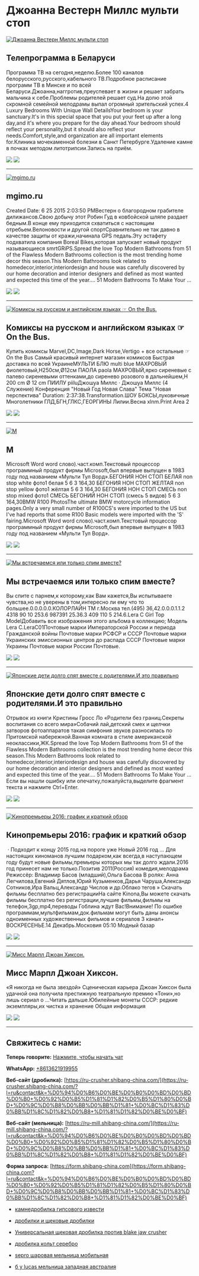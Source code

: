 # Джоанна Вестерн Миллс мульти стоп

<a href="https://swt.shibang-china.com/?l=ru&img&k=%D0%94%D0%B6%D0%BE%D0%B0%D0%BD%D0%BD%D0%B0+%D0%92%D0%B5%D1%81%D1%82%D0%B5%D1%80%D0%BD+%D0%9C%D0%B8%D0%BB%D0%BB%D1%81+%D0%BC%D1%83%D0%BB%D1%8C%D1%82%D0%B8+%D1%81%D1%82%D0%BE%D0%BF" target="_blank">![Джоанна Вестерн Миллс мульти стоп](http://static.shibang-china.com/all-800x300/971.jpg)</a>

## Телепрограмма в Беларуси
Программа ТВ на сегодня,неделю.Более 100 каналов белорусского,русского,кабельного ТВ.Подробное расписание программ ТВ в Минске и по всей Беларуси.Джоанна,наггротив,преуспевает в жизни и решает забрать мальчика к себе.Проблемы родителей решает суд.На долю этой скромной семейной мелодрамы выпал огромный зрительский успех.4 Luxury Bedrooms With Unique Wall DetailsYour bedroom is your sanctuary.It's in this special space that you put your feet up after a long day,and it's where you prepare for the day ahead.Your bedroom should reflect your personality,but it should also reflect your needs.Comfort,style,and organization are all important elements for.Клиника мочекаменной болезни в Санкт Петербурге.Удаление камне в почках методом литотрипсии.Запись на приём.


<a href="https://whatsapp.shibangsoft.com/WhatsApp.php" target="_blank" title="WhatsApp">![](http://static.shibang-china.com/icon/whatsapp.png)</a> <a href="https://swt.shibang-china.com/?l=ru&icon&k=%D0%94%D0%B6%D0%BE%D0%B0%D0%BD%D0%BD%D0%B0+%D0%92%D0%B5%D1%81%D1%82%D0%B5%D1%80%D0%BD+%D0%9C%D0%B8%D0%BB%D0%BB%D1%81+%D0%BC%D1%83%D0%BB%D1%8C%D1%82%D0%B8+%D1%81%D1%82%D0%BE%D0%BF" target="_blank">![](http://static.shibang-china.com/icon/chat-ru.png)</a>

---

<a href="https://swt.shibang-china.com/?l=ru&img&k=%D0%94%D0%B6%D0%BE%D0%B0%D0%BD%D0%BD%D0%B0+%D0%92%D0%B5%D1%81%D1%82%D0%B5%D1%80%D0%BD+%D0%9C%D0%B8%D0%BB%D0%BB%D1%81+%D0%BC%D1%83%D0%BB%D1%8C%D1%82%D0%B8+%D1%81%D1%82%D0%BE%D0%BF" target="_blank">![mgimo.ru](http://static.shibang-china.com/all-800x300/8.jpg)</a>

## mgimo.ru
Created Date: 6 25 2015 2:03:50 PMВестерн о благородном грабителе дилижансов.Свою добычу этот Робин Гуд в ковбойской шляпе раздает бедным.В конце ему приходится схватиться с настоящим отребьем.Велоновости и другой спортСравнительно не так давно в качестве защиты от кражи,начинала GPS педаль.Эту эстафету подхватила компания Boreal Bikes,которая запускает новый продукт называющиеся smrtGRiPS.Spread the love Top Modern Bathrooms from 51 of the Flawless Modern Bathrooms collection is the most trending home decor this season.This Modern Bathrooms look related to homedecor,interior,interiordesign and house was carefully discovered by our home decoration and interior designers and defined as most wanted and expected this time of the year.… 51 Modern Bathrooms To Make Your …


<a href="https://whatsapp.shibangsoft.com/WhatsApp.php" target="_blank" title="WhatsApp">![](http://static.shibang-china.com/icon/whatsapp.png)</a> <a href="https://swt.shibang-china.com/?l=ru&icon&k=%D0%94%D0%B6%D0%BE%D0%B0%D0%BD%D0%BD%D0%B0+%D0%92%D0%B5%D1%81%D1%82%D0%B5%D1%80%D0%BD+%D0%9C%D0%B8%D0%BB%D0%BB%D1%81+%D0%BC%D1%83%D0%BB%D1%8C%D1%82%D0%B8+%D1%81%D1%82%D0%BE%D0%BF" target="_blank">![](http://static.shibang-china.com/icon/chat-ru.png)</a>

---

<a href="https://swt.shibang-china.com/?l=ru&img&k=%D0%94%D0%B6%D0%BE%D0%B0%D0%BD%D0%BD%D0%B0+%D0%92%D0%B5%D1%81%D1%82%D0%B5%D1%80%D0%BD+%D0%9C%D0%B8%D0%BB%D0%BB%D1%81+%D0%BC%D1%83%D0%BB%D1%8C%D1%82%D0%B8+%D1%81%D1%82%D0%BE%D0%BF" target="_blank">![Комиксы на русском и английском языках ☞ On the Bus.](http://static.shibang-china.com/all-800x300/1308.jpg)</a>

## Комиксы на русском и английском языках ☞ On the Bus.
Купить комиксы Marvel,DC,Image,Dark Horse,Vertigo + все остальные ☞ On the Bus Самый красивый интернет магазин комиксов Быстрая доставка по всей УкраинеМУЛЬТИ БЛЮ multi blue МАХРОВЫЙ фиолетовый,Н250см,&#216;12см ПАОЛА paola МАХРОВЫЙ,ярко сиреневые с палево сиреневыми оттенками,до сиренево розового в дальнейшем,Н 200 cm &#216; 12 cm ПИИЛУ piiluДжошуа Миллс&nbsp;&#0183;&#32;Джошуа Миллс (4 Служение) Конференция &quot;Новый Год Новая Слава&quot; Тема &quot;Новая перспектива&quot; Duration: 2:37:38.Transformation.ШОУ БОКСЫ,луковичные Многолетники ГЛД,БГН,ГЛКС,ГЕОРГИНЫ Лилии.Весна xlnm.Print Area 2


<a href="https://whatsapp.shibangsoft.com/WhatsApp.php" target="_blank" title="WhatsApp">![](http://static.shibang-china.com/icon/whatsapp.png)</a> <a href="https://swt.shibang-china.com/?l=ru&icon&k=%D0%94%D0%B6%D0%BE%D0%B0%D0%BD%D0%BD%D0%B0+%D0%92%D0%B5%D1%81%D1%82%D0%B5%D1%80%D0%BD+%D0%9C%D0%B8%D0%BB%D0%BB%D1%81+%D0%BC%D1%83%D0%BB%D1%8C%D1%82%D0%B8+%D1%81%D1%82%D0%BE%D0%BF" target="_blank">![](http://static.shibang-china.com/icon/chat-ru.png)</a>

---

<a href="https://swt.shibang-china.com/?l=ru&img&k=%D0%94%D0%B6%D0%BE%D0%B0%D0%BD%D0%BD%D0%B0+%D0%92%D0%B5%D1%81%D1%82%D0%B5%D1%80%D0%BD+%D0%9C%D0%B8%D0%BB%D0%BB%D1%81+%D0%BC%D1%83%D0%BB%D1%8C%D1%82%D0%B8+%D1%81%D1%82%D0%BE%D0%BF" target="_blank">![М](http://static.shibang-china.com/all-800x300/1430.jpg)</a>

## М
Microsoft Word word слово).част.комп.Текстовый процессор программный продукт фирмы Microsoft,был впервые выпущен в 1983 году под названием &#171;Мульти Тул Ворд&#187;.БЕГОНИЯ НОН СТОП БЕЛАЯ non stop white фото1 белая 5 6 3 164,30 БЕГОНИЯ НОН СТОП ЖЕЛТАЯ non stop yellow фото1 жёлтая 5 6 3 164,30 БЕГОНИЯ НОН СТОП СМЕСЬ non stop mixed фото1 СМЕСЬ БЕГОНИЙ НОН СТОП (смесь 5 видов) 5 6 3 164,30BMW R100 PhotosThe ultimate BMW motorcycle information pages.Only a very small number of R100CS's were imported to the US but I've had reports that some R100 Basic models were imported with the 'S' fairing.Microsoft Word word слово).част.комп.Текстовый процессор программный продукт фирмы Microsoft,был впервые выпущен в 1983 году под названием &#171;Мульти Тул Ворд&#187;.


<a href="https://whatsapp.shibangsoft.com/WhatsApp.php" target="_blank" title="WhatsApp">![](http://static.shibang-china.com/icon/whatsapp.png)</a> <a href="https://swt.shibang-china.com/?l=ru&icon&k=%D0%94%D0%B6%D0%BE%D0%B0%D0%BD%D0%BD%D0%B0+%D0%92%D0%B5%D1%81%D1%82%D0%B5%D1%80%D0%BD+%D0%9C%D0%B8%D0%BB%D0%BB%D1%81+%D0%BC%D1%83%D0%BB%D1%8C%D1%82%D0%B8+%D1%81%D1%82%D0%BE%D0%BF" target="_blank">![](http://static.shibang-china.com/icon/chat-ru.png)</a>

---

<a href="https://swt.shibang-china.com/?l=ru&img&k=%D0%94%D0%B6%D0%BE%D0%B0%D0%BD%D0%BD%D0%B0+%D0%92%D0%B5%D1%81%D1%82%D0%B5%D1%80%D0%BD+%D0%9C%D0%B8%D0%BB%D0%BB%D1%81+%D0%BC%D1%83%D0%BB%D1%8C%D1%82%D0%B8+%D1%81%D1%82%D0%BE%D0%BF" target="_blank">![Мы встречаемся или только спим вместе?](http://static.shibang-china.com/all-800x300/1095.jpg)</a>

## Мы встречаемся или только спим вместе?
Вы спите с парнем,к которому,как Вам кажется,Вы испытываете чувства,но не уверены в том,интересно ли ему что то большее.0.0.0.0.0.КОЛОРЛАЙН TM г.Москва тел.(495) 36,42.0.0.0.1.1.2 4318 90 10 253.6 987391 25.36.3 409 110 5 214.6.Lera C Girl Top ModelДобавить все изображения этого альбома в коллекцию; Модель Lera C.LeraC01Почтовые марки Императорской России и периода Гражданской войны Почтовые марки РСФСР и СССР Почтовые марки Украинских эмиссионных центров до распада СССР Почтовые марки Украины Почтовые марки России Почтовые.


<a href="https://whatsapp.shibangsoft.com/WhatsApp.php" target="_blank" title="WhatsApp">![](http://static.shibang-china.com/icon/whatsapp.png)</a> <a href="https://swt.shibang-china.com/?l=ru&icon&k=%D0%94%D0%B6%D0%BE%D0%B0%D0%BD%D0%BD%D0%B0+%D0%92%D0%B5%D1%81%D1%82%D0%B5%D1%80%D0%BD+%D0%9C%D0%B8%D0%BB%D0%BB%D1%81+%D0%BC%D1%83%D0%BB%D1%8C%D1%82%D0%B8+%D1%81%D1%82%D0%BE%D0%BF" target="_blank">![](http://static.shibang-china.com/icon/chat-ru.png)</a>

---

<a href="https://swt.shibang-china.com/?l=ru&img&k=%D0%94%D0%B6%D0%BE%D0%B0%D0%BD%D0%BD%D0%B0+%D0%92%D0%B5%D1%81%D1%82%D0%B5%D1%80%D0%BD+%D0%9C%D0%B8%D0%BB%D0%BB%D1%81+%D0%BC%D1%83%D0%BB%D1%8C%D1%82%D0%B8+%D1%81%D1%82%D0%BE%D0%BF" target="_blank">![Японские дети долго спят вместе с родителями.И это правильно](http://static.shibang-china.com/all-800x300/771.jpg)</a>

## Японские дети долго спят вместе с родителями.И это правильно
Отрывок из книги Кристины Гросс Ло &#171;Родители без границ.Секреты воспитания со всего мира&#187;Собачий лай,детский смех и щелчки затворов фотоаппаратов такая симфония звуков разносилась по Притомской набережной.Ванная комната в стиле американской неоклассики,ЖК.Spread the love Top Modern Bathrooms from 51 of the Flawless Modern Bathrooms collection is the most trending home decor this season.This Modern Bathrooms look related to homedecor,interior,interiordesign and house was carefully discovered by our home decoration and interior designers and defined as most wanted and expected this time of the year.… 51 Modern Bathrooms To Make Your …Если вы нашли ошибку или опечатку,пожалуйста,выделите фрагмент текста и нажмите Ctrl+Enter.


<a href="https://whatsapp.shibangsoft.com/WhatsApp.php" target="_blank" title="WhatsApp">![](http://static.shibang-china.com/icon/whatsapp.png)</a> <a href="https://swt.shibang-china.com/?l=ru&icon&k=%D0%94%D0%B6%D0%BE%D0%B0%D0%BD%D0%BD%D0%B0+%D0%92%D0%B5%D1%81%D1%82%D0%B5%D1%80%D0%BD+%D0%9C%D0%B8%D0%BB%D0%BB%D1%81+%D0%BC%D1%83%D0%BB%D1%8C%D1%82%D0%B8+%D1%81%D1%82%D0%BE%D0%BF" target="_blank">![](http://static.shibang-china.com/icon/chat-ru.png)</a>

---

<a href="https://swt.shibang-china.com/?l=ru&img&k=%D0%94%D0%B6%D0%BE%D0%B0%D0%BD%D0%BD%D0%B0+%D0%92%D0%B5%D1%81%D1%82%D0%B5%D1%80%D0%BD+%D0%9C%D0%B8%D0%BB%D0%BB%D1%81+%D0%BC%D1%83%D0%BB%D1%8C%D1%82%D0%B8+%D1%81%D1%82%D0%BE%D0%BF" target="_blank">![Кинопремьеры 2016: график и краткий обзор](http://static.shibang-china.com/all-800x300/523.jpg)</a>

## Кинопремьеры 2016: график и краткий обзор
&nbsp;&#0183;&#32;Подходит к концу 2015 год.на пороге уже Новый 2016 год … Для настоящих киноманов лучшим подарком,как всегда,в наступающем году будут новые фильмы,премьеры которых мы так долго ждали.2016 год принесет нам не только.Позитив 2011(Россия) комедия,мелодрама Режиссёр: Владимир Басов (младший),Ольга Басова В ролях: Анна Легчилова,Евгений Дятлов,Юрий Кузьменков,Дарья Чаруша,Александр Сотников,Ира Вальц,Александр Числов и др.Облако тегов &#187; Скачать фильмы бесплатно без регистрацииНа сайте Kinona,Вы можете скачать фильмы бесплатно без регистрации,лучшие фильмы,фильмы на телефон,3gp,mp4,переводы Гоблина ждут Вас!Внимание! По ошибке программам,мультфильмам,док.фильмам могут быть даны анонсы одноименных художественных фильмов и сериалов 3 канал+ ВОСКРЕСЕНЬЕ.14 Декабрь.Московия 05:10 Модный базар


<a href="https://whatsapp.shibangsoft.com/WhatsApp.php" target="_blank" title="WhatsApp">![](http://static.shibang-china.com/icon/whatsapp.png)</a> <a href="https://swt.shibang-china.com/?l=ru&icon&k=%D0%94%D0%B6%D0%BE%D0%B0%D0%BD%D0%BD%D0%B0+%D0%92%D0%B5%D1%81%D1%82%D0%B5%D1%80%D0%BD+%D0%9C%D0%B8%D0%BB%D0%BB%D1%81+%D0%BC%D1%83%D0%BB%D1%8C%D1%82%D0%B8+%D1%81%D1%82%D0%BE%D0%BF" target="_blank">![](http://static.shibang-china.com/icon/chat-ru.png)</a>

---

<a href="https://swt.shibang-china.com/?l=ru&img&k=%D0%94%D0%B6%D0%BE%D0%B0%D0%BD%D0%BD%D0%B0+%D0%92%D0%B5%D1%81%D1%82%D0%B5%D1%80%D0%BD+%D0%9C%D0%B8%D0%BB%D0%BB%D1%81+%D0%BC%D1%83%D0%BB%D1%8C%D1%82%D0%B8+%D1%81%D1%82%D0%BE%D0%BF" target="_blank">![Мисс Марпл Джоан Хиксон.](http://static.shibang-china.com/all-800x300/756.jpg)</a>

## Мисс Марпл Джоан Хиксон.
&#171;Я никогда не была звездой&#187; Сценическая карьера Джоан Хиксон была удачной она получила престижную театральную премию &#171;Тони&#187;,но лишь сериал о …Читать дальше.Юбилейные монеты СССР: редкие экземпляры,их чистка и хранение Общая информация

<a href="https://whatsapp.shibangsoft.com/WhatsApp.php" target="_blank" title="WhatsApp">![](http://static.shibang-china.com/icon/whatsapp.png)</a> <a href="https://swt.shibang-china.com/?l=ru&icon&k=%D0%94%D0%B6%D0%BE%D0%B0%D0%BD%D0%BD%D0%B0+%D0%92%D0%B5%D1%81%D1%82%D0%B5%D1%80%D0%BD+%D0%9C%D0%B8%D0%BB%D0%BB%D1%81+%D0%BC%D1%83%D0%BB%D1%8C%D1%82%D0%B8+%D1%81%D1%82%D0%BE%D0%BF" target="_blank">![](http://static.shibang-china.com/icon/chat-ru.png)</a>

---
## Свяжитесь с нами:

**Теперь говорите:** [Нажмите, чтобы начать чат](https://swt.shibang-china.com?l=ru&contact&k=%D0%94%D0%B6%D0%BE%D0%B0%D0%BD%D0%BD%D0%B0+%D0%92%D0%B5%D1%81%D1%82%D0%B5%D1%80%D0%BD+%D0%9C%D0%B8%D0%BB%D0%BB%D1%81+%D0%BC%D1%83%D0%BB%D1%8C%D1%82%D0%B8+%D1%81%D1%82%D0%BE%D0%BF)

**WhatsApp:**  [+8613621919955](https://whatsapp.shibangsoft.com/WhatsApp.php)

**Веб-сайт (дробилка):** [https://ru-crusher.shibang-china.com/](https://ru-crusher.shibang-china.com/?l=ru&contact&k=%D0%94%D0%B6%D0%BE%D0%B0%D0%BD%D0%BD%D0%B0+%D0%92%D0%B5%D1%81%D1%82%D0%B5%D1%80%D0%BD+%D0%9C%D0%B8%D0%BB%D0%BB%D1%81+%D0%BC%D1%83%D0%BB%D1%8C%D1%82%D0%B8+%D1%81%D1%82%D0%BE%D0%BF)

**Веб-сайт (мельница):** [https://ru-mill.shibang-china.com/](https://ru-mill.shibang-china.com/?l=ru&contact&k=%D0%94%D0%B6%D0%BE%D0%B0%D0%BD%D0%BD%D0%B0+%D0%92%D0%B5%D1%81%D1%82%D0%B5%D1%80%D0%BD+%D0%9C%D0%B8%D0%BB%D0%BB%D1%81+%D0%BC%D1%83%D0%BB%D1%8C%D1%82%D0%B8+%D1%81%D1%82%D0%BE%D0%BF)

**Форма запроса:** [https://form.shibang-china.com](https://form.shibang-china.com?l=ru&contact&k=%D0%94%D0%B6%D0%BE%D0%B0%D0%BD%D0%BD%D0%B0+%D0%92%D0%B5%D1%81%D1%82%D0%B5%D1%80%D0%BD+%D0%9C%D0%B8%D0%BB%D0%BB%D1%81+%D0%BC%D1%83%D0%BB%D1%8C%D1%82%D0%B8+%D1%81%D1%82%D0%BE%D0%BF)

* [камнедробилка гипсового извести](../132/%D0%BA%D0%B0%D0%BC%D0%BD%D0%B5%D0%B4%D1%80%D0%BE%D0%B1%D0%B8%D0%BB%D0%BA%D0%B0%20%D0%B3%D0%B8%D0%BF%D1%81%D0%BE%D0%B2%D0%BE%D0%B3%D0%BE%20%D0%B8%D0%B7%D0%B2%D0%B5%D1%81%D1%82%D0%B8.md)

* [дробилки и щековые дробилки](../135/%D0%B4%D1%80%D0%BE%D0%B1%D0%B8%D0%BB%D0%BA%D0%B8%20%D0%B8%20%D1%89%D0%B5%D0%BA%D0%BE%D0%B2%D1%8B%D0%B5%20%D0%B4%D1%80%D0%BE%D0%B1%D0%B8%D0%BB%D0%BA%D0%B8.md)

* [Универсальная щековая дробилка против blake jaw crusher](../131/%D0%A3%D0%BD%D0%B8%D0%B2%D0%B5%D1%80%D1%81%D0%B0%D0%BB%D1%8C%D0%BD%D0%B0%D1%8F%20%D1%89%D0%B5%D0%BA%D0%BE%D0%B2%D0%B0%D1%8F%20%D0%B4%D1%80%D0%BE%D0%B1%D0%B8%D0%BB%D0%BA%D0%B0%20%D0%BF%D1%80%D0%BE%D1%82%D0%B8%D0%B2%20blake%20jaw%20crusher.md)

* [дробилка кольт серебро](../135/%D0%B4%D1%80%D0%BE%D0%B1%D0%B8%D0%BB%D0%BA%D0%B0%20%D0%BA%D0%BE%D0%BB%D1%8C%D1%82%20%D1%81%D0%B5%D1%80%D0%B5%D0%B1%D1%80%D0%BE.md)

* [sepro шаровая мельница мобильная](../131/sepro%20%D1%88%D0%B0%D1%80%D0%BE%D0%B2%D0%B0%D1%8F%20%D0%BC%D0%B5%D0%BB%D1%8C%D0%BD%D0%B8%D1%86%D0%B0%20%D0%BC%D0%BE%D0%B1%D0%B8%D0%BB%D1%8C%D0%BD%D0%B0%D1%8F.md)

* [б  у lucas мельница западная австралия](../134/%D0%B1%20%20%D1%83%20lucas%20%D0%BC%D0%B5%D0%BB%D1%8C%D0%BD%D0%B8%D1%86%D0%B0%20%D0%B7%D0%B0%D0%BF%D0%B0%D0%B4%D0%BD%D0%B0%D1%8F%20%D0%B0%D0%B2%D1%81%D1%82%D1%80%D0%B0%D0%BB%D0%B8%D1%8F.md)